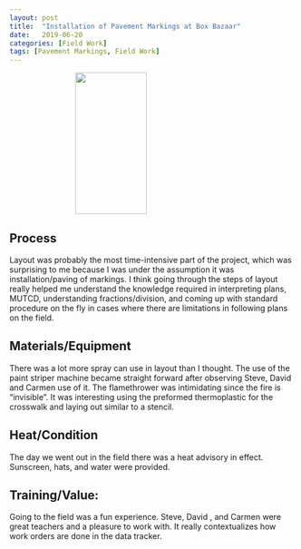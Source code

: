 ```yaml
---
layout: post
title:  "Installation of Pavement Markings at Box Bazaar"
date:   2019-06-20
categories: [Field Work]
tags: [Pavement Markings, Field Work]
---
```

<img src = "\assets\images\PaintPushCart.JPG" height="250px" style="padding-right: 20px; padding left: 20px;display: block;margin-left: auto;margin-right: auto;width: 50%;">

## Process
Layout was probably the most time-intensive part of the project, which was surprising to me because I was under the assumption it was installation/paving of markings. I think going through the steps of layout really helped me understand the knowledge required in interpreting plans, MUTCD, understanding fractions/division, and coming up with standard procedure on the fly in cases where there are limitations in following plans on the field.

<!--more-->

## Materials/Equipment
There was a lot more spray can use in layout than I thought. The use of the paint striper machine became straight forward after observing Steve, David and Carmen use of it. The flamethrower was intimidating since the fire is “invisible”. It was interesting using the preformed thermoplastic for the crosswalk and laying out similar to a stencil.

## Heat/Condition
The day we went out in the field there was a heat advisory in effect. Sunscreen, hats, and water were provided.

## Training/Value:
Going to the field was a fun experience. Steve, David , and Carmen were great teachers and a pleasure to work with. It really contextualizes how work orders are done in the data tracker.
